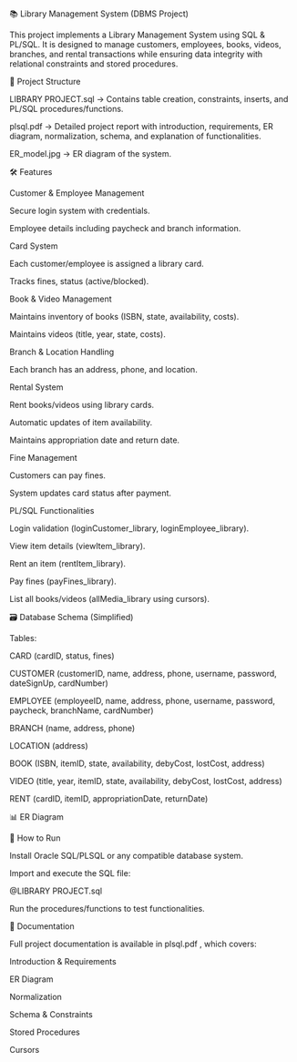 📚 Library Management System (DBMS Project)

This project implements a Library Management System using SQL & PL/SQL.
It is designed to manage customers, employees, books, videos, branches, and rental transactions while ensuring data integrity with relational constraints and stored procedures.

📂 Project Structure

LIBRARY PROJECT.sql → Contains table creation, constraints, inserts, and PL/SQL procedures/functions.

plsql.pdf → Detailed project report with introduction, requirements, ER diagram, normalization, schema, and explanation of functionalities.

ER_model.jpg → ER diagram of the system.

🛠 Features

Customer & Employee Management

Secure login system with credentials.

Employee details including paycheck and branch information.

Card System

Each customer/employee is assigned a library card.

Tracks fines, status (active/blocked).

Book & Video Management

Maintains inventory of books (ISBN, state, availability, costs).

Maintains videos (title, year, state, costs).

Branch & Location Handling

Each branch has an address, phone, and location.

Rental System

Rent books/videos using library cards.

Automatic updates of item availability.

Maintains appropriation date and return date.

Fine Management

Customers can pay fines.

System updates card status after payment.

PL/SQL Functionalities

Login validation (loginCustomer_library, loginEmployee_library).

View item details (viewItem_library).

Rent an item (rentItem_library).

Pay fines (payFines_library).

List all books/videos (allMedia_library using cursors).

🗃️ Database Schema (Simplified)

Tables:

CARD (cardID, status, fines)

CUSTOMER (customerID, name, address, phone, username, password, dateSignUp, cardNumber)

EMPLOYEE (employeeID, name, address, phone, username, password, paycheck, branchName, cardNumber)

BRANCH (name, address, phone)

LOCATION (address)

BOOK (ISBN, itemID, state, availability, debyCost, lostCost, address)

VIDEO (title, year, itemID, state, availability, debyCost, lostCost, address)

RENT (cardID, itemID, appropriationDate, returnDate)

📊 ER Diagram

🚀 How to Run

Install Oracle SQL/PLSQL or any compatible database system.

Import and execute the SQL file:

@LIBRARY PROJECT.sql


Run the procedures/functions to test functionalities.

📖 Documentation

Full project documentation is available in plsql.pdf
, which covers:

Introduction & Requirements

ER Diagram

Normalization

Schema & Constraints

Stored Procedures

Cursors
